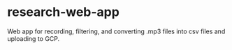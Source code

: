 # research-web-app
Web app for recording, filtering, and converting .mp3 files into csv files and uploading to GCP.
